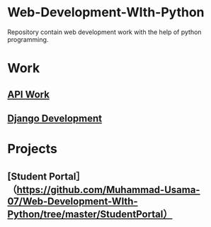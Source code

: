 # Web-Development-WIth-Python
Repository contain web development work with the help of python programming.


# Work  
## [API Work](https://github.com/Muhammad-Usama-07/Web-Development-WIth-Python/tree/master/Flask-API)


## [Django Development](https://github.com/Muhammad-Usama-07/Web-Development-WIth-Python/tree/master/FirstProject)

# Projects

## [Student Portal］（https://github.com/Muhammad-Usama-07/Web-Development-WIth-Python/tree/master/StudentPortal）
